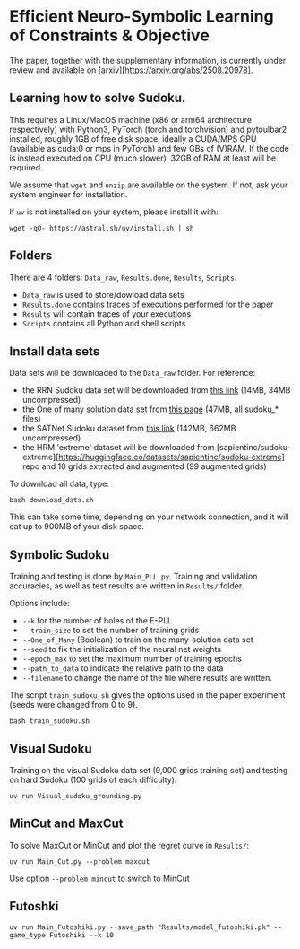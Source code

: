 # Efficient Neuro-Symbolic Learning of Constraints & Objective

The paper, together with the supplementary information, is currently under review and available on [arxiv][https://arxiv.org/abs/2508.20978].

## Learning how to solve Sudoku.

This requires a Linux/MacOS machine (x86 or arm64 architecture respectively) with Python3, PyTorch (torch and torchvision) and pytoulbar2 installed, roughly 1GB of free disk space, ideally a CUDA/MPS GPU (available as cuda:0 or mps in PyTorch) and few GBs of (V)RAM. If the code is instead executed on CPU (much slower), 32GB of RAM at least will be required.

We assume that `wget` and `unzip` are available on the system. If not, ask your system engineer for installation.

If `uv` is not installed on your system, please install it with:

```
wget -qO- https://astral.sh/uv/install.sh | sh 
```

## Folders

There are 4 folders: `Data_raw`, `Results.done`, `Results`, `Scripts`.

* `Data_raw` is used to store/dowload data sets
* `Results.done` contains traces of executions performed for the paper
* `Results` will contain traces of your executions
* `Scripts` contains all Python and shell scripts

## Install data sets

Data sets will be downloaded to the `Data_raw` folder. For reference:

* the RRN Sudoku data set will be downloaded from [this link](https://www.dropbox.com/s/rp3hbjs91xiqdgc/sudoku-hard.zip) (14MB, 34MB uncompressed)  
* the One of many solution data set from [this page](https://sites.google.com/view/yatinnandwani/1oml) (47MB, all sudoku_* files)
* the SATNet Sudoku dataset from [this link](https://powei.tw/sudoku.zip) (142MB, 662MB uncompressed)
* the HRM 'extreme' dataset will be downloaded from [sapientinc/sudoku-extreme][https://huggingface.co/datasets/sapientinc/sudoku-extreme] repo and 10 grids extracted and augmented (99 augmented grids)


To download all data, type:

```
bash download_data.sh
```

This can take some time, depending on your network connection, and it will eat up to 900MB of your disk space.

## Symbolic Sudoku

Training and testing is done by `Main_PLL.py`. Training and validation accuracies, as well as test results are written in `Results/` folder.

Options include:

* `--k` for the number of holes of the E-PLL
* `--train_size` to set the number of training grids
* `--One_of_Many` (Boolean) to train on the many-solution data set
* `--seed` to fix the initialization of the neural net weights
* `--epoch_max` to set the maximum number of training epochs
* `--path_to_data` to indicate the relative path to the data
* `--filename` to change the name of the file where results are written.

The script `train_sudoku.sh` gives the options used in the paper experiment (seeds were changed from 0 to 9).

```
bash train_sudoku.sh
```

## Visual Sudoku

Training on the visual Sudoku data set (9,000 grids training set) and testing on hard Sudoku (100 grids of each difficulty):

```
uv run Visual_sudoku_grounding.py
```

## MinCut and MaxCut
To solve MaxCut or MinCut and plot the regret curve in `Results/`:

```
uv run Main_Cut.py --problem maxcut
```
Use option `--problem mincut` to switch to MinCut

## Futoshki

```
uv run Main_Futoshiki.py --save_path "Results/model_futoshiki.pk" --game_type Futoshiki --k 10
```

